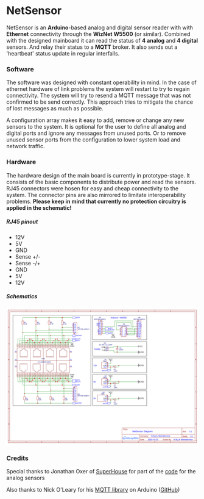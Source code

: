 # NetSensor
NetSensor is an __Arduino__-based analog and digital sensor reader with with __Ethernet__ connectivity through the __WizNet W5500__ (or similar). Combined with the designed mainboard it can read the status of __4 analog__ and __4 digital__ sensors. And relay their status to a __MQTT__ broker. It also sends out a 'heartbeat' status update in regular interfalls.

### Software
The software was designed with constant operability in mind. In the case of ethernet hardware of link problems the system will restart to try to regain connectivity. The system will try to resend a MQTT message that was not confirmed to be send correctly. This approach tries to mitigate the chance of lost messages as much as possible.

A configuration array makes it easy to add, remove or change any new sensors to the system. It is optional for the user to define all analog and digital ports and ignore any messages from unused ports. Or to remove unused sensor ports from the configuration to lower system load and network traffic.

### Hardware
The hardware design of the main board is currently in prototype-stage. It consists of the basic components to distribute power and read the sensors. RJ45 connectors were hosen for easy and cheap connectivity to the system. The connector pins are also mirrored to limitate interoperability problems. __Please keep in mind that currently no protection circuitry is applied in the schematic!__

##### RJ45 pinout
- 12V
- 5V
- GND
- Sense +/-
- Sense -/+
- GND
- 5V
- 12V

##### Schematics
![Schematics](https://raw.githubusercontent.com/HNJAMeindersma/NetSensor/main/hardware/schematic.svg "Schematics")

### Credits
Special thanks to Jonathan Oxer of [SuperHouse](https://www.superhouse.tv/) for part of the [code](https://github.com/SuperHouse/SecuritySensor4ToMQTT) for the analog sensors

Also thanks to Nick O'Leary for his [MQTT library](https://pubsubclient.knolleary.net/) on Arduino ([GitHub](https://github.com/knolleary/pubsubclient))
